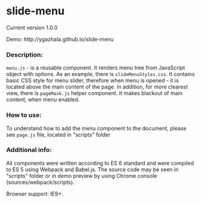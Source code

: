 # slide-menu
<p>Current version 1.0.0</p>
<p>Demo: http://ygazhala.github.io/slide-menu</p>

<h3>Description:</h3>
<p><code>menu.js</code> - is a reusable component. It renders menu tree from JavaScript object with options.
As an example, there is <code>slideMenuStyles.css</code>. It contains basic CSS style for menu slider, 
therefore when menu is opened - it is located above the main content of the page. 
In addition, for more clearest view, there is <code>pageMask.js</code> helper component. 
It makes blackout of main content, when menu enabled. </p>    

<h3>How to use:</h3>
<p>To understand how to add the menu component to the document, 
please see <code>page.js</code> file, located in "scripts" folder</p>

<h3>Additional info:</h3>
<p>All components were written according to ES 6 standard and were compiled to ES 5 using Webpack and Babel.js.  
The source code may be seen in "scripts" folder or in demo preview by using Chrome console (sources/webpack/scripts).
</p>

<p>Browser support: IE9+.</p>
